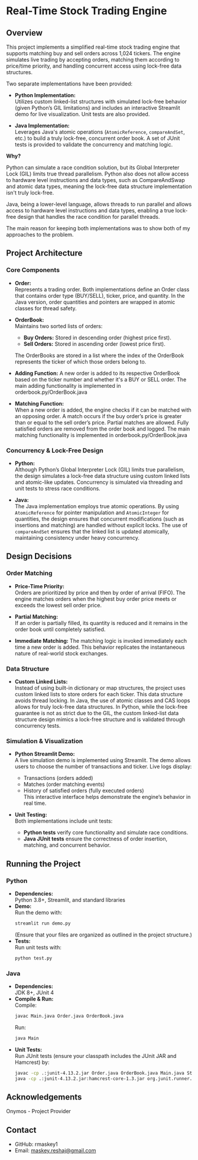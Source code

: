 # Real-Time Stock Trading Engine

## Overview

This project implements a simplified real-time stock trading engine that supports matching buy and sell orders across 1,024 tickers. The engine simulates live trading by accepting orders, matching them according to price/time priority, and handling concurrent access using lock-free data structures.

Two separate implementations have been provided:

- **Python Implementation:**  
  Utilizes custom linked-list structures with simulated lock-free behavior (given Python’s GIL limitations) and includes an interactive Streamlit demo for live visualization. Unit tests are also provided.

- **Java Implementation:**  
  Leverages Java's atomic operations (`AtomicReference`, `compareAndSet`, etc.) to build a truly lock-free, concurrent order book. A set of JUnit tests is provided to validate the concurrency and matching logic.

**Why?**

Python can simulate a race condition solution, but its Global Interpreter Lock (GIL) limits true thread parallelism. Python also does not allow access to hardware level instructions and data types, such as CompareAndSwap and atomic data types, meaning the lock-free data structure implementation isn't truly lock-free.

Java, being a lower-level language, allows threads to run parallel and allows access to hardware level instructions and data types, enabling a true lock-free design that handles the race condition for parallel threads.

The main reason for keeping both implementations was to show both of my approaches to the problem.

## Project Architecture

### Core Components
- **Order:**  
  Represents a trading order. Both implementations define an Order class that contains order type (BUY/SELL), ticker, price, and quantity. In the Java version, order quantities and pointers are wrapped in atomic classes for thread safety.

- **OrderBook:**  
  Maintains two sorted lists of orders:
  - **Buy Orders:** Stored in descending order (highest price first).
  - **Sell Orders:** Stored in ascending order (lowest price first).  
  
  The OrderBooks are stored in a list where the index of the OrderBook represents the ticker of which those orders belong to.

- **Adding Function:**
  A new order is added to its respective OrderBook based on the ticker number and whether it's a BUY or SELL order. The main adding functionality is implemented in orderbook.py/OrderBook.java

- **Matching Function:**  
  When a new order is added, the engine checks if it can be matched with an opposing order. A match occurs if the buy order’s price is greater than or equal to the sell order’s price. Partial matches are allowed. Fully satisfied orders are removed from the order book and logged. The main matching functionality is implemented in orderbook.py/OrderBook.java

### Concurrency & Lock-Free Design
- **Python:**  
  Although Python’s Global Interpreter Lock (GIL) limits true parallelism, the design simulates a lock-free data structure using custom linked lists and atomic-like updates. Concurrency is simulated via threading and unit tests to stress race conditions.
  
- **Java:**  
  The Java implementation employs true atomic operations. By using `AtomicReference` for pointer manipulation and `AtomicInteger` for quantities, the design ensures that concurrent modifications (such as insertions and matching) are handled without explicit locks. The use of `compareAndSet` ensures that the linked list is updated atomically, maintaining consistency under heavy concurrency.

## Design Decisions

### Order Matching
- **Price-Time Priority:**  
  Orders are prioritized by price and then by order of arrival (FIFO). The engine matches orders when the highest buy order price meets or exceeds the lowest sell order price.
  
- **Partial Matching:**  
  If an order is partially filled, its quantity is reduced and it remains in the order book until completely satisfied.

- **Immediate Matching:**
  The matching logic is invoked immediately each time a new order is added. This behavior replicates the instantaneous nature of real-world stock exchanges.

### Data Structure
- **Custom Linked Lists:**  
  Instead of using built-in dictionary or map structures, the project uses custom linked lists to store orders for each ticker. This data structure avoids thread locking.
  In Java, the use of atomic classes and CAS loops allows for truly lock-free data structures. In Python, while the lock-free guarantee is not as strict due to the GIL, the custom linked-list data structure design mimics a lock-free structure and is validated through concurrency tests.

### Simulation & Visualization
- **Python Streamlit Demo:**  
  A live simulation demo is implemented using Streamlit. The demo allows users to choose the number of transactions and ticker. Live logs display:
  - Transactions (orders added)
  - Matches (order matching events)
  - History of satisfied orders (fully executed orders)  
  This interactive interface helps demonstrate the engine’s behavior in real time.
  
- **Unit Testing:**  
  Both implementations include unit tests:
  - **Python tests** verify core functionality and simulate race conditions.
  - **Java JUnit tests** ensure the correctness of order insertion, matching, and concurrent behavior.

## Running the Project

### Python
- **Dependencies:**  
  Python 3.8+, Streamlit, and standard libraries
- **Demo:**  
  Run the demo with:
  ```bash
  streamlit run demo.py
  ```
  (Ensure that your files are organized as outlined in the project structure.)
- **Tests:**  
  Run unit tests with:
  ```bash
  python test.py
  ```

### Java
- **Dependencies:**  
  JDK 8+, JUnit 4
- **Compile & Run:**  
  Compile:
  ```bash
  javac Main.java Order.java OrderBook.java
  ```
  Run:
  ```bash
  java Main
  ```
- **Unit Tests:**  
  Run JUnit tests (ensure your classpath includes the JUnit JAR and Hamcrest) by:
  ```bash
  javac -cp .:junit-4.13.2.jar Order.java OrderBook.java Main.java StockEngineTest.java
  java -cp .:junit-4.13.2.jar:hamcrest-core-1.3.jar org.junit.runner.JUnitCore StockEngineTest
  ```

## Acknowledgements

Onymos - Project Provider

## Contact
- GitHub: rmaskey1
- Email: maskey.reshaj@gmail.com
